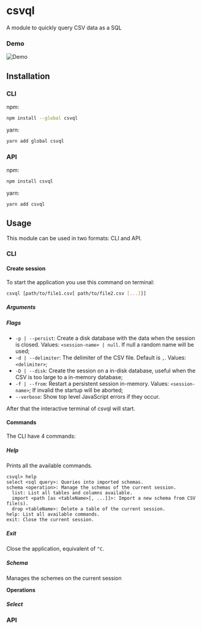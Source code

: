# csvql

A module to quickly query CSV data as a SQL

### Demo

![Demo](docs/demo.gif)

## Installation

### CLI

npm:

```bash
npm install --global csvql
```

yarn:

```bash
yarn add global csvql
```

### API

npm:

```bash
npm install csvql
```

yarn:

```bash
yarn add csvql
```

## Usage

This module can be used in two formats: CLI and API.

### CLI

#### Create session
To start the application you use this command on terminal:

```bash
csvql [path/to/file1.csv[ path/to/file2.csv [...]]]
```

##### Arguments

##### Flags

* ``-p | --persist``: Create a disk database with the data when the session is closed. Values: ``<session-name> | null``. If null a random name will be used;
* ``-d | --delimiter``: The delimiter of the CSV file. Default is ``,``. Values: ``<delimiter>``;
* ``-D | --disk``: Create the session on a in-disk database, useful when the CSV is too large to a in-memory database;
* ``-f | --from``: Restart a persistent session in-memory. Values: ``<session-name>``; If invalid the startup will be aborted;
* ``--verbose``: Show top level JavaScript errors if they occur.

After that the interactive terminal of csvql will start.

#### Commands
The CLI have 4 commands:

##### Help
Prints all the available commands.

```
csvql> help
select <sql query>: Queries into imported schemas.
schema <operation>: Manage the schemas of the current session.
  list: List all tables and columns available.
  import <path [as <tableName>[, ...]]>: Import a new schema from CSV file(s).
  drop <tableName>: Delete a table of the current session.
help: List all available commands.
exit: Close the current session.
```

##### Exit
Close the application, equivalent of ``^C``.

##### Schema
Manages the schemes on the current session

**Operations**

##### Select

### API

